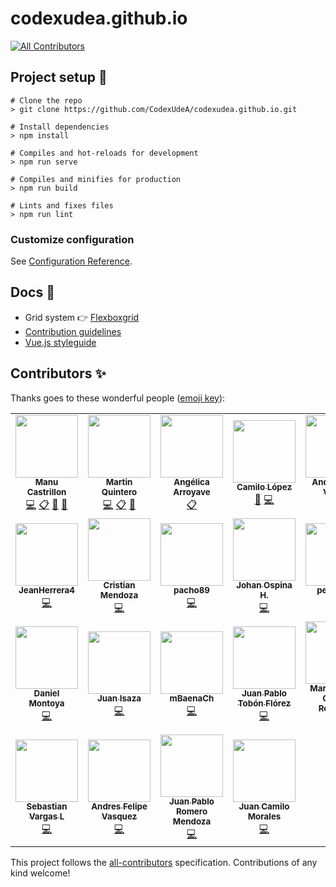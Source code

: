 # codexudea.github.io
<!-- ALL-CONTRIBUTORS-BADGE:START - Do not remove or modify this section -->
[![All Contributors](https://img.shields.io/badge/all_contributors-25-orange.svg?style=flat-square)](#contributors-)
<!-- ALL-CONTRIBUTORS-BADGE:END -->

## Project setup :wrench:
```
# Clone the repo
> git clone https://github.com/CodexUdeA/codexudea.github.io.git

# Install dependencies
> npm install

# Compiles and hot-reloads for development
> npm run serve
 
# Compiles and minifies for production
> npm run build

# Lints and fixes files
> npm run lint
```

### Customize configuration
See [Configuration Reference](https://cli.vuejs.org/config/).

## Docs :open_file_folder:

- Grid system 👉 [Flexboxgrid](http://flexboxgrid.com/)
- [Contribution guidelines](https://github.com/CodexUdeA/website/blob/master/CONTRIBUTING.md)
- [Vue.js styleguide](https://vuejs.org/v2/style-guide/)

## Contributors ✨

Thanks goes to these wonderful people ([emoji key](https://allcontributors.org/docs/en/emoji-key)):
<!-- ALL-CONTRIBUTORS-LIST:START - Do not remove or modify this section -->
<!-- prettier-ignore-start -->
<!-- markdownlint-disable -->
<table>
  <tr>
    <td align="center"><a href="http://www.manucastrillonm.co"><img src="https://avatars2.githubusercontent.com/u/10585946?v=4?s=100" width="100px;" alt=""/><br /><sub><b>Manu Castrillon</b></sub></a><br /><a href="https://github.com/CodexUdeA/codexudea.github.io/commits?author=ManuCastrillonM" title="Code">💻</a> <a href="#eventOrganizing-ManuCastrillonM" title="Event Organizing">📋</a> <a href="https://github.com/CodexUdeA/codexudea.github.io/commits?author=ManuCastrillonM" title="Documentation">📖</a> <a href="#talk-ManuCastrillonM" title="Talks">📢</a></td>
    <td align="center"><a href="https://github.com/MartinEliasQ"><img src="https://avatars0.githubusercontent.com/u/10585976?v=4?s=100" width="100px;" alt=""/><br /><sub><b>Martin Quintero</b></sub></a><br /><a href="https://github.com/CodexUdeA/codexudea.github.io/commits?author=MartinEliasQ" title="Code">💻</a> <a href="#eventOrganizing-MartinEliasQ" title="Event Organizing">📋</a> <a href="#talk-MartinEliasQ" title="Talks">📢</a></td>
    <td align="center"><a href="https://github.com/am9805"><img src="https://avatars3.githubusercontent.com/u/19578435?v=4?s=100" width="100px;" alt=""/><br /><sub><b>Angélica Arroyave</b></sub></a><br /><a href="#eventOrganizing-am9805" title="Event Organizing">📋</a></td>
    <td align="center"><a href="http://camilo.io"><img src="https://avatars2.githubusercontent.com/u/6959849?v=4?s=100" width="100px;" alt=""/><br /><sub><b>Camilo López</b></sub></a><br /><a href="#design-camilocls" title="Design">🎨</a> <a href="https://github.com/CodexUdeA/codexudea.github.io/commits?author=camilocls" title="Code">💻</a></td>
    <td align="center"><a href="https://github.com/andrespinov"><img src="https://avatars3.githubusercontent.com/u/23267995?v=4?s=100" width="100px;" alt=""/><br /><sub><b>Andrés Pino Vallejo</b></sub></a><br /><a href="https://github.com/CodexUdeA/codexudea.github.io/commits?author=andrespinov" title="Code">💻</a> <a href="#talk-andrespinov" title="Talks">📢</a></td>
    <td align="center"><a href="https://github.com/andresisazaa"><img src="https://avatars2.githubusercontent.com/u/39561802?v=4?s=100" width="100px;" alt=""/><br /><sub><b>Andrés Isaza</b></sub></a><br /><a href="https://github.com/CodexUdeA/codexudea.github.io/commits?author=andresisazaa" title="Code">💻</a></td>
    <td align="center"><a href="https://github.com/PilarArroyave"><img src="https://avatars0.githubusercontent.com/u/30705652?v=4?s=100" width="100px;" alt=""/><br /><sub><b>Pilar</b></sub></a><br /><a href="https://github.com/CodexUdeA/codexudea.github.io/commits?author=PilarArroyave" title="Code">💻</a></td>
  </tr>
  <tr>
    <td align="center"><a href="https://github.com/JeanHerrera4"><img src="https://avatars1.githubusercontent.com/u/22826034?v=4?s=100" width="100px;" alt=""/><br /><sub><b>JeanHerrera4</b></sub></a><br /><a href="https://github.com/CodexUdeA/codexudea.github.io/commits?author=JeanHerrera4" title="Code">💻</a></td>
    <td align="center"><a href="https://github.com/Cristian-BFMV"><img src="https://avatars1.githubusercontent.com/u/44276663?v=4?s=100" width="100px;" alt=""/><br /><sub><b>Cristian Mendoza</b></sub></a><br /><a href="https://github.com/CodexUdeA/codexudea.github.io/commits?author=Cristian-BFMV" title="Code">💻</a></td>
    <td align="center"><a href="https://github.com/pacho89"><img src="https://avatars1.githubusercontent.com/u/20865074?v=4?s=100" width="100px;" alt=""/><br /><sub><b>pacho89</b></sub></a><br /><a href="https://github.com/CodexUdeA/codexudea.github.io/commits?author=pacho89" title="Code">💻</a></td>
    <td align="center"><a href="https://github.com/joh95"><img src="https://avatars0.githubusercontent.com/u/38740217?v=4?s=100" width="100px;" alt=""/><br /><sub><b>Johan Ospina H.</b></sub></a><br /><a href="https://github.com/CodexUdeA/codexudea.github.io/commits?author=joh95" title="Code">💻</a></td>
    <td align="center"><a href="https://github.com/pedrog31"><img src="https://avatars0.githubusercontent.com/u/17430053?v=4?s=100" width="100px;" alt=""/><br /><sub><b>pedrog31</b></sub></a><br /><a href="https://github.com/CodexUdeA/codexudea.github.io/commits?author=pedrog31" title="Code">💻</a></td>
    <td align="center"><a href="https://twitter.com/Santiago_b9826"><img src="https://avatars2.githubusercontent.com/u/23266642?v=4?s=100" width="100px;" alt=""/><br /><sub><b>Santiago Bedoya</b></sub></a><br /><a href="https://github.com/CodexUdeA/codexudea.github.io/commits?author=santiago-b9826" title="Code">💻</a></td>
    <td align="center"><a href="https://github.com/veluaru"><img src="https://avatars2.githubusercontent.com/u/42279901?v=4?s=100" width="100px;" alt=""/><br /><sub><b>veluaru</b></sub></a><br /><a href="https://github.com/CodexUdeA/codexudea.github.io/commits?author=veluaru" title="Code">💻</a></td>
  </tr>
  <tr>
    <td align="center"><a href="https://github.com/cdanmontoya"><img src="https://avatars3.githubusercontent.com/u/27966260?v=4?s=100" width="100px;" alt=""/><br /><sub><b>Daniel Montoya</b></sub></a><br /><a href="https://github.com/CodexUdeA/codexudea.github.io/commits?author=cdanmontoya" title="Code">💻</a></td>
    <td align="center"><a href="https://github.com/jdiegoisaza"><img src="https://avatars2.githubusercontent.com/u/39199649?v=4?s=100" width="100px;" alt=""/><br /><sub><b>Juan Isaza</b></sub></a><br /><a href="https://github.com/CodexUdeA/codexudea.github.io/commits?author=jdiegoisaza" title="Code">💻</a></td>
    <td align="center"><a href="https://github.com/mBaenaCh"><img src="https://avatars1.githubusercontent.com/u/44103204?v=4?s=100" width="100px;" alt=""/><br /><sub><b>mBaenaCh</b></sub></a><br /><a href="https://github.com/CodexUdeA/codexudea.github.io/commits?author=mBaenaCh" title="Code">💻</a></td>
    <td align="center"><a href="https://github.com/tobon96"><img src="https://avatars2.githubusercontent.com/u/17577509?v=4?s=100" width="100px;" alt=""/><br /><sub><b>Juan Pablo Tobón Flórez</b></sub></a><br /><a href="https://github.com/CodexUdeA/codexudea.github.io/commits?author=tobon96" title="Code">💻</a></td>
    <td align="center"><a href="http://www.camigomez.me/"><img src="https://avatars2.githubusercontent.com/u/16061815?v=4?s=100" width="100px;" alt=""/><br /><sub><b>Maria Camila Gomez Restrepo</b></sub></a><br /><a href="https://github.com/CodexUdeA/codexudea.github.io/commits?author=camigomezr" title="Code">💻</a> <a href="#talk-camigomezr" title="Talks">📢</a></td>
    <td align="center"><a href="https://github.com/gio96"><img src="https://avatars2.githubusercontent.com/u/22892513?v=4?s=100" width="100px;" alt=""/><br /><sub><b>gio96</b></sub></a><br /><a href="https://github.com/CodexUdeA/codexudea.github.io/commits?author=gio96" title="Code">💻</a></td>
    <td align="center"><a href="https://github.com/yoinergomez"><img src="https://avatars1.githubusercontent.com/u/14276026?v=4?s=100" width="100px;" alt=""/><br /><sub><b>Yoiner Gómez</b></sub></a><br /><a href="https://github.com/CodexUdeA/codexudea.github.io/commits?author=yoinergomez" title="Code">💻</a></td>
  </tr>
  <tr>
    <td align="center"><a href="https://github.com/svargaslondono"><img src="https://avatars.githubusercontent.com/u/14265560?v=4?s=100" width="100px;" alt=""/><br /><sub><b>Sebastian Vargas L</b></sub></a><br /><a href="https://github.com/CodexUdeA/codexudea.github.io/commits?author=svargaslondono" title="Code">💻</a></td>
    <td align="center"><a href="https://www.anvargear.co/"><img src="https://avatars.githubusercontent.com/u/2204207?v=4?s=100" width="100px;" alt=""/><br /><sub><b>Andres Felipe Vasquez</b></sub></a><br /><a href="https://github.com/CodexUdeA/codexudea.github.io/commits?author=VasquezLab" title="Code">💻</a></td>
    <td align="center"><a href="https://github.com/Addin"><img src="https://avatars.githubusercontent.com/u/6179522?v=4?s=100" width="100px;" alt=""/><br /><sub><b>Juan Pablo Romero Mendoza</b></sub></a><br /><a href="https://github.com/CodexUdeA/codexudea.github.io/commits?author=Addin" title="Code">💻</a></td>
    <td align="center"><a href="https://twitter.com/moralesbang"><img src="https://avatars.githubusercontent.com/u/22043902?v=4?s=100" width="100px;" alt=""/><br /><sub><b>Juan Camilo Morales</b></sub></a><br /><a href="https://github.com/CodexUdeA/codexudea.github.io/commits?author=moralesbang" title="Code">💻</a></td>
  </tr>
</table>

<!-- markdownlint-restore -->
<!-- prettier-ignore-end -->

<!-- ALL-CONTRIBUTORS-LIST:END -->
This project follows the [all-contributors](https://github.com/all-contributors/all-contributors) specification. Contributions of any kind welcome!